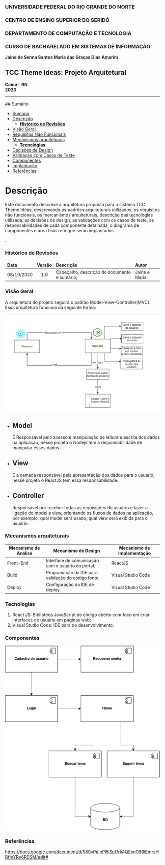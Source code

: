 ### **UNIVERSIDADE FEDERAL DO RIO GRANDE DO NORTE**

### **CENTRO DE ENSINO SUPERIOR DO SERIDÓ**

### **DEPARTAMENTO DE COMPUTAÇÃO E TECNOLOGIA**

### **CURSO DE BACHARELADO EM SISTEMAS DE INFORMAÇÃO**

**Jaine de Senna Santos**
**Maria das Graças Dias Amorim**

## **TCC Theme Ideas: Projeto Arquitetural**

**Caicó – RN**  
**2020**

---
<div id='sumario'/>
## Sumário

- [Sumário](#sumário)
- [Descrição](#descrição)
  - [**Histórico de Revisões**](#revisoes)
- [Visão Geral](#visao-geral)
- [Requisitos Não Funcionais](#requisitos-nao-funcionais)
- [Mecanismos arquiteturais](#mecanismos-arquiteturais)
  - [**Tecnologias**](#tecnologias)
- [Decisões de Design](#decisao-design)
- [Validação com Casos de Teste](#validacao-casos-teste)
- [Componentes](#componentes)
- [Implantação](#implantacao)
- [Referências](#referencias)

<div id='descricao'/>


# Descrição

Este documento descreve a arquitetura proposta para o sistema TCC Theme Ideas, descrevendo os padrões arquiteturais utilizados, os requisitos não funcionais, os mercanismos arquiteturais, descrição das tecnologias utilizada, as decisões de design, as validações com os casos de teste, as responsabilidades de cada componente detalhada, o diagrama de componentes e área física em que serão implantados.

.

<div id='revisoes'/>

### **Histórico de Revisões**

| Data       | Versão | Descrição                                                              | Autor                           |
| :--------- | :----: | :--------------------------------------------------------------------- | :------------------------------ |
| 08/10/2020 |  1.0   | Cabeçalho, descrição do documento e sumário;  | Jaine e Maria |

<div id='visao-geral'/>

### **Visão Geral**
A arquitetura do projeto seguirá o padrão Model-View-Controller(MVC). Essa arquitetura funciona da seguinte forma: 

![Modelo arquitetural](/img/modeloArquitetural.png)

+ ## Model
  É Responsável pelo acesso e manipulação de leitura e escrita dos dados na aplicação, nesse projeto o Nodejs tem a responsabilidade de manipular esses dados.
   
+ ## View
   É a camada responsável pela apresentação dos dados para o usuário, nesse projeto o ReactJS tem essa responsabilidade.

+ ## Controller
   Responsável por receber todas as requisições do usuário e fazer a ligação do model a view, orientando os fluxos de dados na aplicação, por exemplo, qual model será usado, qual view será exibida para o usuário.


<div id='mecanismos-arquiteturais'/>

### **Mecanismos arquiteturais**

| Mecanismo de Análise | Mecanismo de Design | Mecanismo de Implementação |
| --- | --- | --- |
| Front-End | Interface de comunicação com o usuário do portal.  | ReactJS |
| Build  | Programação da IDE para validação do código fonte. | Visual Studio Code  |
| Deploy | Configuração da IDE de deploy.| Visual Studio Code |

<div id='tecnologias'/>

### **Tecnologias**

1. React JS: Biblioteca JavaScript de código aberto com foco em criar interfaces de usuário em páginas web;
2. Visual Studio Code: IDE para de desenvolvimento;

<div id='componentes'/>

### **Componentes**

![Modelo Conceitual](/img/diagramaComponentes.png)

<div id='referencias'/>

### **Referências**
https://docs.google.com/document/d/1i80vPaInPi5lSpI7rk4QExnO86iEmrsHBfmYRy6RDSM/edit#